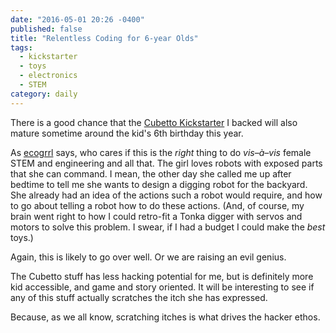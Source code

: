 ```yaml
---
date: "2016-05-01 20:26 -0400"
published: false
title: "Relentless Coding for 6-year Olds"
tags: 
  - kickstarter
  - toys
  - electronics
  - STEM
category: daily
---
```

There is a good chance that the [Cubetto Kickstarter](https://www.kickstarter.com/projects/primotoys/cubetto-hands-on-coding-for-girls-and-boys-aged-3) I backed will also mature sometime around the kid's 6th birthday this year.

As [ecogrrl](http://www.ecogrrl.org/) says, who cares if this is the _right_ thing to do _vis–à–vis_ female STEM and engineering and all that. The girl loves robots with exposed parts that she can command. I mean, the other day she called me up after bedtime to tell me she wants to design a digging robot for the backyard. She already had an idea of the actions such a robot would require, and how to go about telling a robot how to do these actions. (And, of course, my brain went right to how I could retro-fit a Tonka digger with servos and motors to solve this problem. I swear, if I had a budget I could make the _best_ toys.)

Again, this is likely to go over well. Or we are raising an evil genius.

The Cubetto stuff has less hacking potential for me, but is definitely more kid accessible, and game and story oriented. It will be interesting to see if any of this stuff actually scratches the itch she has expressed.

Because, as we all know, scratching itches is what drives the hacker ethos.
